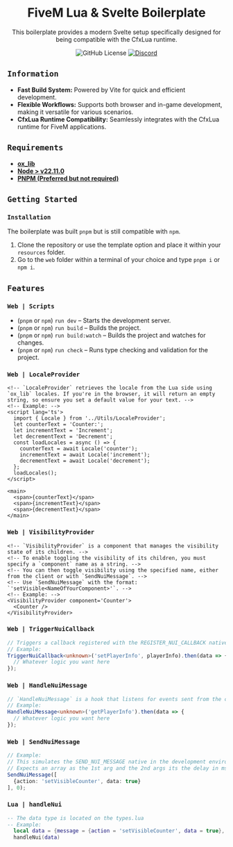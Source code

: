<h1 align='center'>
  FiveM Lua & Svelte Boilerplate
</h1>

<div align="center">
  This boilerplate provides a modern Svelte setup specifically designed for being compatible with the CfxLua runtime.
</div>

<div align='center'>

  ![GitHub License](https://img.shields.io/github/license/PFScripts/fivem_lua_svelte_boilerplate?label=License&labelColor=%E2%80%8E%E2%80%8E&color=%2330b893)
  <a href='https://discord.gg/QhMmyx8xsE'>
    ![Discord](https://img.shields.io/discord/1279910494425186446?style=flat&logo=discord&logoColor=%2330b893&label=%E2%80%8E%20&labelColor=%E2%80%8E%E2%80%8E&color=%2330b893)
  </a>
</div>

## `Information`

* **Fast Build System:** Powered by Vite for quick and efficient development.
* **Flexible Workflows:** Supports both browser and in-game development, making it versatile for various scenarios.
* **CfxLua Runtime Compatibility:** Seamlessly integrates with the CfxLua runtime for FiveM applications.

## `Requirements`

- [**ox_lib**](https://github.com/overextended/ox_lib/releases/latest)
- [**Node > v22.11.0**](https://nodejs.org/en/)
- [**PNPM (Preferred but not required)**](https://pnpm.io/)

## `Getting Started`

### `Installation`

The boilerplate was built `pnpm` but is still compatible with `npm`.

1. Clone the repository or use the template option and place it within your `resources` folder.
2. Go to the `web` folder within a terminal of your choice and type `pnpm i` or `npm i`.

## `Features`

### `Web | Scripts`

* (`pnpm` or `npm`) `run dev` – Starts the development server.
* (`pnpm` or `npm`) `run build` – Builds the project.
* (`pnpm` or `npm`) `run build:watch` – Builds the project and watches for changes.
* (`pnpm` or `npm`) `run check` – Runs type checking and validation for the project.


### `Web | LocaleProvider`

```svelte
<!-- `LocaleProvider` retrieves the locale from the Lua side using `ox_lib` locales. If you're in the browser, it will return an empty string, so ensure you set a default value for your text. -->
<!-- Example: -->
<script lang='ts'>
  import { Locale } from '../Utils/LocaleProvider';
  let counterText = 'Counter:';
  let incrementText = 'Increment';
  let decrementText = 'Decrement';
  const loadLocales = async () => {
    counterText = await Locale('counter');
    incrementText = await Locale('increment');
    decrementText = await Locale('decrement');
  };
  loadLocales();
</script>

<main>
  <span>{counterText}</span>
  <span>{incrementText}</span>
  <span>{decrementText}</span>
</main>
```

### `Web | VisibilityProvider`

```svelte
<!-- `VisibilityProvider` is a component that manages the visibility state of its children. -->
<!-- To enable toggling the visibility of its children, you must specify a `component` name as a string. -->
<!-- You can then toggle visibility using the specified name, either from the client or with `SendNuiMessage`. -->
<!-- Use `SendNuiMessage` with the format: `'setVisible<NameOfYourComponent>'`. -->
<!-- Example: -->
<VisibilityProvider component='Counter'>
  <Counter />
</VisibilityProvider>
```

### `Web | TriggerNuiCallback`

```ts
// Triggers a callback registered with the REGISTER_NUI_CALLBACK native.
// Example:
TriggerNuiCallback<unknown>('setPlayerInfo', playerInfo).then(data => {
  // Whatever logic you want here
});
```

### `Web | HandleNuiMessage`

```ts
// `HandleNuiMessage` is a hook that listens for events sent from the client and invokes a handler when an event with the specified action is received.
// Example:
HandleNuiMessage<unknown>('getPlayerInfo').then(data => {
  // Whatever logic you want here
});
```

### `Web | SendNuiMessage`

```ts
// Example:
// This simulates the SEND_NUI_MESSAGE native in the development environment.
// Expects an array as the 1st arg and the 2nd args its the delay in ms.
SendNuiMessage([
  {action: 'setVisibleCounter', data: true}
], 0);
```

### `Lua | handleNui`

```lua
-- The data type is located on the types.lua
-- Example:
  local data = {message = {action = 'setVisibleCounter', data = true}, focus = true}
  handleNui(data)
```